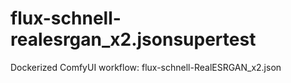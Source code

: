 # flux-schnell-realesrgan_x2.jsonsupertest
Dockerized ComfyUI workflow: flux-schnell-RealESRGAN_x2.json
